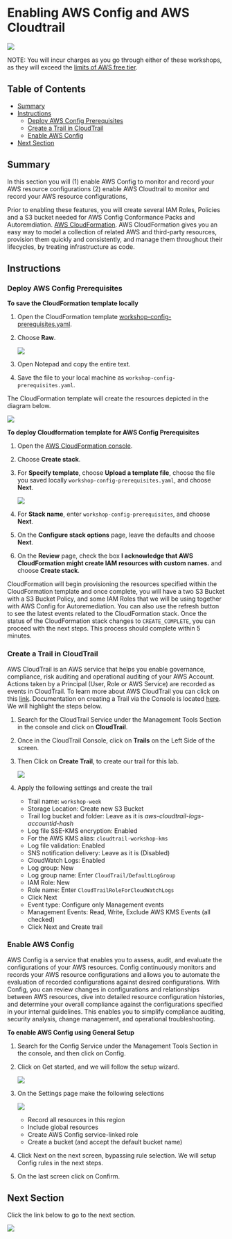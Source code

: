# Enabling AWS Config and AWS Cloudtrail

![](media/config-aws-logo.png)

NOTE: You will incur charges as you go through either of these workshops, as they will exceed the [limits of AWS free tier](http://docs.aws.amazon.com/awsaccountbilling/latest/aboutv2/free-tier-limits.html).

## Table of Contents

- [Summary](#summary)
- [Instructions](#instructions)
    - [Deploy AWS Config Prerequisites](#deploy-aws-config-prerequisites)
    - [Create a Trail in CloudTrail](#create-a-trail-in-cloudTrail)
    - [Enable AWS Config](#enable-aws-config)
- [Next Section](#next-section)

## Summary

In this section you will (1) enable AWS Config to monitor and record your AWS resource configurations (2) enable AWS Cloudtrail to monitor and record your AWS resource configurations,

Prior to enabling these features, you will create several IAM Roles, Policies and a S3 bucket needed for AWS Config Conformance Packs and Autoremdiation. [AWS CloudFormation](https://aws.amazon.com/cloudformation/). AWS CloudFormation gives you an easy way to model a collection of related AWS and third-party resources, provision them quickly and consistently, and manage them throughout their lifecycles, by treating infrastructure as code.

## Instructions

### Deploy AWS Config Prerequisites

**To save the CloudFormation template locally**

1. Open the CloudFormation template [workshop-config-prerequisites.yaml](cfntemplates/workshop-config-prerequisites.yaml).
1. Choose **Raw**.

    ![](/media/github-raw.png)

1. Open Notepad and copy the entire text.
1. Save the file to your local machine as ```workshop-config-prerequisites.yaml```.

The CloudFormation template will create the resources depicted in the diagram below.

![](/media/cloudformation-stack-ep02.png)

**To deploy Cloudformation template for AWS Config Prerequisites**

1. Open the [AWS CloudFormation console](https://console.aws.amazon.com/cloudformation/home).
1. Choose **Create stack**.
1. For **Specify template**, choose **Upload a template file**, choose the file you saved locally ```workshop-config-prerequisites.yaml```, and choose **Next**.

    ![](/media/cloudformation-create-stack-ep02.png)

1. For **Stack name**, enter ```workshop-config-prerequisites```, and choose **Next**.
1. On the **Configure stack options** page, leave the defaults and choose **Next**.
1. On the **Review** page, check the box **I acknowledge that AWS CloudFormation might create IAM resources with custom names.** and choose **Create stack**.


CloudFormation will begin provisioning the resources specified within the CloudFormation template and once complete, you will have a two S3 Bucket with a S3 Bucket Policy, and some IAM Roles that we will be using together with AWS Config for Autoremediation. You can also use the refresh button to see the latest events related to the CloudFormation stack. Once the status of the CloudFormation stack changes to ```CREATE_COMPLETE```, you can proceed with the next steps. This process should complete within 5 minutes.

### Create a Trail in CloudTrail

AWS CloudTrail is an AWS service that helps you enable governance, compliance, risk auditing and operational auditing of your AWS Account. Actions taken by a Principal (User, Role or AWS Service) are recorded as events in CloudTrail. To learn more about AWS CloudTrail you can click on this [link](https://docs.aws.amazon.com/awscloudtrail/latest/userguide/cloudtrail-user-guide.html). Documentation on creating a Trail via the Console is located [here](https://docs.aws.amazon.com/awscloudtrail/latest/userguide/cloudtrail-create-a-trail-using-the-console-first-time.html#creating-a-trail-in-the-console). We will highlight the steps below.

1.	Search for the CloudTrail Service under the Management Tools Section in the console and click on **CloudTrail**.

1.	Once in the CloudTrail Console, click on **Trails** on the Left Side of the screen.
1.	Then Click on **Create Trail**, to create our trail for this lab.

    ![](/media/cloudtrail-create-trail-ep02.jpg)

1.	Apply the following settings and create the trail
    - Trail name: ```workshop-week```
    - Storage Location: Create new S3 Bucket
    - Trail log bucket and folder: Leave as it is *aws-cloudtrail-logs-accountid-hash*
    - Log file SSE-KMS encryption: Enabled
    - For the AWS KMS alias: ```cloudtrail-workshop-kms```
    - Log file validation: Enabled
    - SNS notification delivery: Leave as it is (Disabled)
    - CloudWatch Logs: Enabled
    - Log group: New
    - Log group name: Enter ```CloudTrail/DefaultLogGroup```
    - IAM Role: New
    - Role name: Enter ```CloudTrailRoleForCloudWatchLogs```
    - Click Next
    - Event type: Configure only Management events
    - Management Events: Read, Write, Exclude AWS KMS Events (all checked)
    - Click Next and Create trail

### Enable AWS Config

AWS Config is a service that enables you to assess, audit, and evaluate the configurations of your AWS resources. Config continuously monitors and records your AWS resource configurations and allows you to automate the evaluation of recorded configurations against desired configurations. With Config, you can review changes in configurations and relationships between AWS resources, dive into detailed resource configuration histories, and determine your overall compliance against the configurations specified in your internal guidelines. This enables you to simplify compliance auditing, security analysis, change management, and operational troubleshooting.

**To enable AWS Config using General Setup**

1. Search for the Config Service under the Management Tools Section in the console, and then click on Config.
1.	Click on Get started, and we will follow the setup wizard.

    ![](/media/config-gettingstarted-ep02.png)

1.	On the Settings page make the following selections

    ![](/media/config-settings-ep02.png)

    - Record all resources in this region
    - Include global resources
    - Create AWS Config service-linked role
    - Create a bucket (and accept the default bucket name)
1.	Click Next on the next screen, bypassing rule selection. We will setup Config rules in the next steps.
1.	On the last screen click on Confirm.

## Next Section

Click the link below to go to the next section.

[![](media/config-rule.png)](/episode-02-step-02-config-rule.md)
